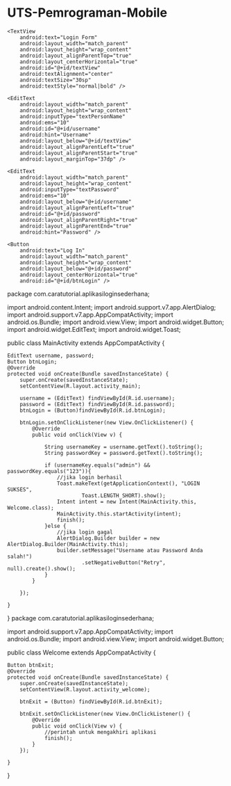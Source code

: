 # UTS-Pemrograman-Mobile
<?xml version="1.0" encoding="utf-8"?>
<RelativeLayout xmlns:android="http://schemas.android.com/apk/res/android"
    xmlns:tools="http://schemas.android.com/tools"
    android:id="@+id/activity_main"
    android:layout_width="match_parent"
    android:layout_height="match_parent"
    android:paddingBottom="@dimen/activity_vertical_margin"
    android:paddingLeft="@dimen/activity_horizontal_margin"
    android:paddingRight="@dimen/activity_horizontal_margin"
    android:paddingTop="@dimen/activity_vertical_margin"
    tools:context="com.caratutorial.aplikasiloginsederhana.MainActivity">

    <TextView
        android:text="Login Form"
        android:layout_width="match_parent"
        android:layout_height="wrap_content"
        android:layout_alignParentTop="true"
        android:layout_centerHorizontal="true"
        android:id="@+id/textView"
        android:textAlignment="center"
        android:textSize="30sp"
        android:textStyle="normal|bold" />

    <EditText
        android:layout_width="match_parent"
        android:layout_height="wrap_content"
        android:inputType="textPersonName"
        android:ems="10"
        android:id="@+id/username"
        android:hint="Username"
        android:layout_below="@+id/textView"
        android:layout_alignParentLeft="true"
        android:layout_alignParentStart="true"
        android:layout_marginTop="37dp" />

    <EditText
        android:layout_width="match_parent"
        android:layout_height="wrap_content"
        android:inputType="textPassword"
        android:ems="10"
        android:layout_below="@+id/username"
        android:layout_alignParentLeft="true"
        android:id="@+id/password"
        android:layout_alignParentRight="true"
        android:layout_alignParentEnd="true"
        android:hint="Password" />

    <Button
        android:text="Log In"
        android:layout_width="match_parent"
        android:layout_height="wrap_content"
        android:layout_below="@+id/password"
        android:layout_centerHorizontal="true"
        android:id="@+id/btnLogin" />

</RelativeLayout>
package com.caratutorial.aplikasiloginsederhana;

import android.content.Intent;
import android.support.v7.app.AlertDialog;
import android.support.v7.app.AppCompatActivity;
import android.os.Bundle;
import android.view.View;
import android.widget.Button;
import android.widget.EditText;
import android.widget.Toast;

public class MainActivity extends AppCompatActivity {

    EditText username, password;
    Button btnLogin;
    @Override
    protected void onCreate(Bundle savedInstanceState) {
        super.onCreate(savedInstanceState);
        setContentView(R.layout.activity_main);

        username = (EditText) findViewById(R.id.username);
        password = (EditText) findViewById(R.id.password);
        btnLogin = (Button)findViewById(R.id.btnLogin);

        btnLogin.setOnClickListener(new View.OnClickListener() {
            @Override
            public void onClick(View v) {

                String usernameKey = username.getText().toString();
                String passwordKey = password.getText().toString();

                if (usernameKey.equals("admin") && passwordKey.equals("123")){
                    //jika login berhasil
                    Toast.makeText(getApplicationContext(), "LOGIN SUKSES",
                            Toast.LENGTH_SHORT).show();
                    Intent intent = new Intent(MainActivity.this, Welcome.class);
                    MainActivity.this.startActivity(intent);
                    finish();
                }else {
                    //jika login gagal
                    AlertDialog.Builder builder = new AlertDialog.Builder(MainActivity.this);
                    builder.setMessage("Username atau Password Anda salah!")
                            .setNegativeButton("Retry", null).create().show();
                }
            }

        });

    }
}
package com.caratutorial.aplikasiloginsederhana;

import android.support.v7.app.AppCompatActivity;
import android.os.Bundle;
import android.view.View;
import android.widget.Button;

public class Welcome extends AppCompatActivity {

    Button btnExit;
    @Override
    protected void onCreate(Bundle savedInstanceState) {
        super.onCreate(savedInstanceState);
        setContentView(R.layout.activity_welcome);

        btnExit = (Button) findViewById(R.id.btnExit);

        btnExit.setOnClickListener(new View.OnClickListener() {
            @Override
            public void onClick(View v) {
                //perintah untuk mengakhiri aplikasi
                finish();
            }
        });

    }
}

